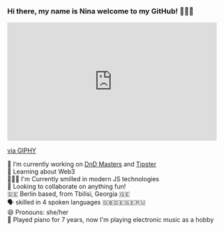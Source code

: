 ### Hi there, my name is Nina welcome to my GitHub! 🙋🏻‍♀️

<iframe src="https://giphy.com/embed/yR4xZagT71AAM" width="480" height="270" frameBorder="0" class="giphy-embed" allowFullScreen></iframe><p><a href="https://giphy.com/gifs/google-search-yR4xZagT71AAM">via GIPHY</a></p>


🔭 I’m currently working on [DnD Masters](https://github.com/ninabarbakadze/DnD-Masters) and [Tipster](https://github.com/ninabarbakadze/Tipster)<br>
🧠 Learning about Web3<br>
👩🏻‍💻 I'm Currently smilled in modern JS technologies<br> 
👀 Looking to collaborate on anything fun!<br> 
🇩🇪 Berlin based, from Tbilisi, Georgia 🇬🇪 <br>
🗣 skilled in 4 spoken languages 🇬🇧🇩🇪🇬🇪🇷🇺<br>
😄 Pronouns: she/her<br>
🎹 Played piano for 7 years, now I'm playing electronic music as a hobby<br>

